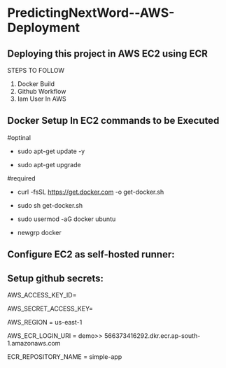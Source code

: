 # PredictingNextWord--AWS-Deployment

## Deploying this project in AWS EC2 using ECR

STEPS TO FOLLOW

1. Docker Build 
2. Github Workflow
3. Iam User In AWS

## Docker Setup In EC2 commands to be Executed

#optinal

- sudo apt-get update -y

- sudo apt-get upgrade

#required

- curl -fsSL https://get.docker.com -o get-docker.sh

- sudo sh get-docker.sh

- sudo usermod -aG docker ubuntu

- newgrp docker

## Configure EC2 as self-hosted runner:

## Setup github secrets:

AWS_ACCESS_KEY_ID=

AWS_SECRET_ACCESS_KEY=

AWS_REGION = us-east-1

AWS_ECR_LOGIN_URI = demo>>  566373416292.dkr.ecr.ap-south-1.amazonaws.com

ECR_REPOSITORY_NAME = simple-app
   
